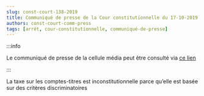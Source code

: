 ```yaml
---   
slug: const-court-138-2019
title: Communiqué de presse de la Cour constitutionnelle du 17-10-2019
authors: const-court-comm-press
tags: [arrêt, cour-constitutionnelle, communiqué-de-presse]
---
```


:::info

Le communiqué de presse de la cellule média peut être consulté via [ce lien](https://www.const-court.be/public/f/2019/2019-138f-info.pdf) 

:::

La taxe sur les comptes-titres est inconstitutionnelle parce qu’elle est basée sur des critères discriminatoires
